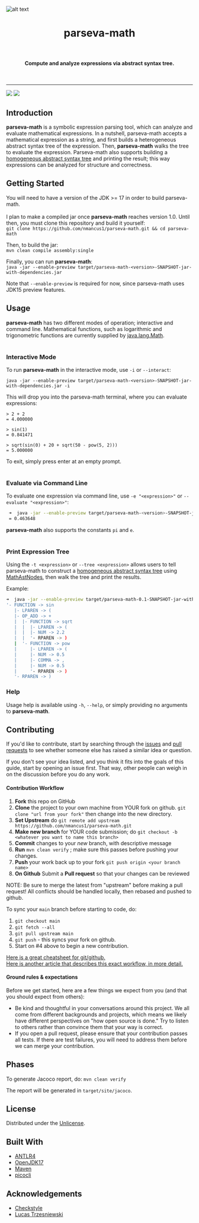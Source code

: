 ![alt text](assets/logo_transparent.png)
<h1 align="center"> parseva-math </h1> <br>
<h4 align="center"> Compute and analyze expressions via abstract syntax tree. </h4><br>  
<hr/>

 <a href="https://github.com/nmancus1/parseva-math/graphs/contributors">
        <img src="https://img.shields.io/github/contributors/nmancus1/parseva-math" /></a>
    <a href="https://github.com/nmancus1/parseva-math/commits/main">
        <img src="https://img.shields.io/github/commit-activity/m/nmancus1/parseva-math" /></a>



## Introduction

**parseva-math** is a symbolic expression parsing tool, which can analyze and evaluate mathematical expressions. In a nutshell, parseva-math accepts a mathematical expression as a string, and first builds a heterogeneous abstract syntax tree of the expression. Then, **parseva-math** walks the tree to evaluate the expression.  Parseva-math also supports building a [homogeneous 
abstract syntax tree](https://github.com/nmancus1/parseva-math/blob/main/docs/HOMOGENEOUS_AST.md) and printing the result; this way expressions can be
analyzed for structure and correctness.

## Getting Started
You will need to have a version of the JDK >= 17 in order to build parseva-math.<br/><br/>
I plan to make a compiled jar once **parseva-math** reaches version 1.0.  Until then, you must
clone this repository and build it yourself:\
`git clone https://github.com/nmancus1/parseva-math.git && cd parseva-math`

Then, to build the jar:\
`mvn clean compile assembly:single`

Finally, you can run **parseva-math**:\
`java -jar --enable-preview target/parseva-math-<version>-SNAPSHOT-jar-with-dependencies.jar`

Note that `--enable-preview` is required for now, since parseva-math uses JDK15 preview features.

## Usage
**parseva-math** has two different modes of operation; interactive and command line.  Mathematical
functions, such as logarithmic and trigonometric functions are currently supplied by 
[java.lang.Math](https://docs.oracle.com/javase/8/docs/api/java/lang/Math.html).
<br>
<br>

### **Interactive Mode**
To run **parseva-math** in the interactive mode, use `-i` or `--interact`:

`java -jar --enable-preview target/parseva-math-<version>-SNAPSHOT-jar-with-dependencies.jar -i`

This will drop you into the parseva-math terminal, where you can evaluate expressions:
```
> 2 + 2
= 4.000000

> sin(1)
= 0.841471

> sqrt(sin(0) + 20 + sqrt(50 - pow(5, 2)))
= 5.000000
```

To exit, simply press enter at an empty prompt.
<br>
<br>

### **Evaluate via Command Line**

To evaluate one expression via command line, use `-e "<expression>"` or 
`--evaluate "<expression>"`:
```bash
 ➜  java -jar --enable-preview target/parseva-math-<version>-SNAPSHOT-jar-with-dependencies.jar -e "atan(0.5)"
 = 0.463648
```
**parseva-math** also supports the constants `pi` and `e`.
<br>
<br>

### **Print Expression Tree**
Using the `-t <expression>` or `--tree <expression>` allows users to tell parseva-math to construct a [homogeneous abstract syntax tree](https://github.com/nmancus1/parseva-math/blob/main/docs/HOMOGENEOUS_AST.md) using [MathAstNodes](https://github.com/nmancus1/parseva-math/blob/main/src/main/java/parsevamath/tools/MathAstNode.java), then walk the tree and print the results.   

 Example:

```bash
➜  java -jar --enable-preview target/parseva-math-0.1-SNAPSHOT-jar-with-dependencies.jar -t "sin(sqrt(2.2) + pow(0.5,0.5))"
'- FUNCTION -> sin
   |- LPAREN -> (
   |- OP_ADD -> +
   |  |- FUNCTION -> sqrt
   |  |  |- LPAREN -> (
   |  |  |- NUM -> 2.2
   |  |  '- RPAREN -> )
   |  '- FUNCTION -> pow
   |     |- LPAREN -> (
   |     |- NUM -> 0.5
   |     |- COMMA -> ,
   |     |- NUM -> 0.5
   |     '- RPAREN -> )
   '- RPAREN -> )

```

### **Help**

Usage help is available using `-h`, `--help`, or simply providing no arguments to **parseva-math**.

## Contributing

If you'd like to contribute, start by searching through the 
[issues](https://github.com/nmancus1/parseva-math/issues)
and [pull requests](https://github.com/nmancus1/parseva-math/pulls) to see whether someone else has
raised a similar idea or question.

If you don't see your idea listed, and you think it fits into the goals of this guide, start by opening 
an issue first. That way, other people can weigh in on the discussion before you do any work.
  
#### Contribution Workflow

1. **Fork** this repo on GitHub
2. **Clone** the project to your own machine from YOUR fork on github. `git clone "url from your fork"` then change into
   the new directory.
3. **Set Upstream** do `git remote add upstream https://github.com/nmancus1/parseva-math.git`
4. **Make new branch** for YOUR code submission; do `git checkout -b 
   <whatever you want to name this branch>`
4. **Commit** changes to your *new* branch, with descriptive message
5. **Run** `mvn clean verify` ; make sure this passes before pushing your changes.
5. **Push** your work back up to your fork `git push origin <your branch name>`
6. **On Github** Submit a **Pull request** so that your changes can be reviewed

NOTE: Be sure to merge the latest from "upstream" before making a pull request!
All conflicts should be handled locally, then rebased and pushed to github.

To sync your `main` branch before starting to code, do:

1. `git checkout main`
2. `git fetch --all`
3. `git pull upstream main`
4. `git push` - this syncs your fork on github.
5. Start on #4 above to begin a new contribution.

[Here is a great cheatsheet for git/github.](https://education.github.com/git-cheat-sheet-education.pdf) <br/>
[Here is another article that describes this exact workflow, in more detail.](https://blog.scottlowe.org/2015/01/27/using-fork-branch-git-workflow/)

#### Ground rules & expectations

Before we get started, here are a few things we expect from you (and that you should expect from others):

* Be kind and thoughtful in your conversations around this project. We all come from different backgrounds and projects,
  which means we likely have different perspectives on "how open source is done." Try to listen to others rather than
  convince them that your way is correct.
* If you open a pull request, please ensure that your contribution passes all tests. If there are test failures, you
  will need to address them before we can merge your contribution.
  
## Phases

To generate Jacoco report, do:
`mvn clean verify`

The report will be generated in `target/site/jacoco`.

## License
Distributed under the [Unlicense](https://unlicense.org/). 

## Built With
* [ANTLR4](https://github.com/antlr/antlr4)
* [OpenJDK17](https://openjdk.java.net/projects/jdk/17/)
* [Maven](https://maven.apache.org/)
* [picocli](https://picocli.info/)

## Acknowledgements
* [Checkstyle](https://github.com/checkstyle/checkstyle)
* [Lucas Trzesniewski](https://github.com/ltrzesniewski)
